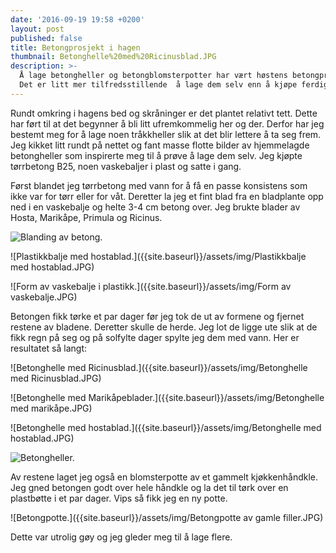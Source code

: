 ```yaml
---
date: '2016-09-19 19:58 +0200'
layout: post
published: false
title: Betongprosjekt i hagen
thumbnail: Betonghelle%20med%20Ricinusblad.JPG
description: >-
  Å lage betongheller og betongblomsterpotter har vært høstens betongprosjekt.
  Det er litt mer tilfredsstillende  å lage dem selv enn å kjøpe ferdige
---
```


Rundt omkring i hagens bed og skråninger er det plantet relativt tett. Dette har ført til at det begynner å bli litt ufremkommelig her og der. Derfor har jeg bestemt meg for å lage noen tråkkheller slik at det blir lettere å ta seg frem. Jeg kikket litt rundt på nettet og fant masse flotte bilder av hjemmelagde betongheller som inspirerte meg til å prøve å lage dem selv. Jeg kjøpte tørrbetong B25, noen vaskebaljer i plast og satte i gang.

Først blandet jeg tørrbetong med vann for å få en passe konsistens som ikke var for tørr eller for våt. Deretter la jeg et fint blad fra en bladplante opp ned i en vaskebalje og helte 3-4 cm betong over. Jeg brukte blader av Hosta, Marikåpe, Primula og Ricinus. 

![Blanding av betong.]({{site.baseurl}}/assets/img/Blanding%20av%20betong.JPG)

![Plastikkbalje med hostablad.]({{site.baseurl}}/assets/img/Plastikkbalje med hostablad.JPG)

![Form av vaskebalje i plastikk.]({{site.baseurl}}/assets/img/Form av vaskebalje.JPG)

<!--more-->

Betongen fikk tørke et par dager før jeg tok de ut av formene og fjernet restene av bladene. Deretter skulle de herde. Jeg lot de ligge ute slik at de fikk regn på seg og på solfylte dager spylte jeg dem med vann.
Her er resultatet så langt: 

![Betonghelle med Ricinusblad.]({{site.baseurl}}/assets/img/Betonghelle med Ricinusblad.JPG)

![Betonghelle med Marikåpeblader.]({{site.baseurl}}/assets/img/Betonghelle med marikåpe.JPG)

![Betonghelle med hostablad.]({{site.baseurl}}/assets/img/Betonghelle med hostablad.JPG)

![Betongheller.]({{site.baseurl}}/assets/img/Betongheller.JPG)

Av restene laget jeg også en blomsterpotte av et gammelt kjøkkenhåndkle. Jeg gned betongen godt over hele håndkle og la det til tørk over en plastbøtte i et par dager. Vips så fikk jeg en ny potte. 

![Betongpotte.]({{site.baseurl}}/assets/img/Betongpotte av gamle filler.JPG)

Dette var utrolig gøy og jeg gleder meg til å lage flere. 









